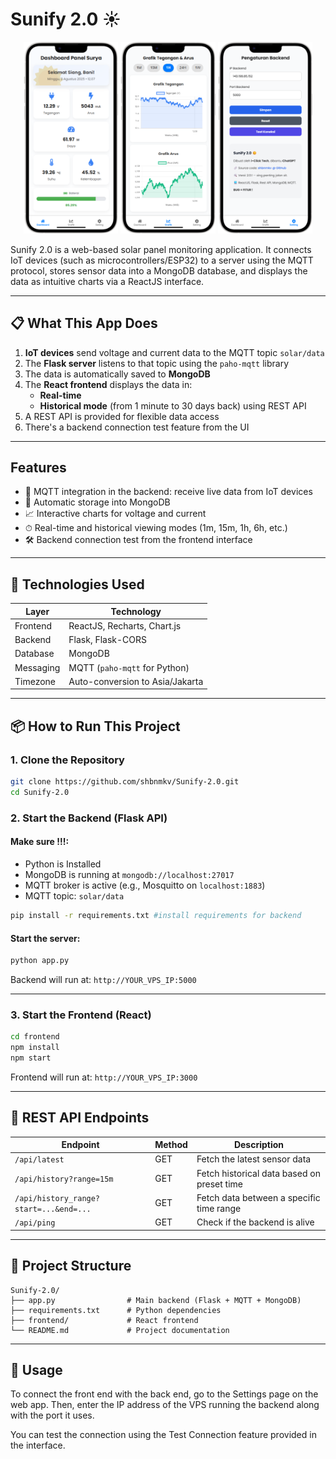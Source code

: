 # Sunify 2.0 ☀️
<p align="center">
  <img src="screenshots/dashboard.png" alt="Tampilan Dashboard Utama" width="30%">
  <img src="screenshots/grafikpage.png" alt="Tampilan Halaman Grafik" width="30%">
  <img src="screenshots/setting.png" alt="Tampilan Halaman Pengaturan" width="30%">
</p>

Sunify 2.0 is a web-based solar panel monitoring application. It connects IoT devices (such as microcontrollers/ESP32) to a server using the MQTT protocol, stores sensor data into a MongoDB database, and displays the data as intuitive charts via a ReactJS interface.

---

## 📋 What This App Does

1. **IoT devices** send voltage and current data to the MQTT topic `solar/data`
2. The **Flask server** listens to that topic using the `paho-mqtt` library
3. The data is automatically saved to **MongoDB**
4. The **React frontend** displays the data in:
   - **Real-time**
   - **Historical mode** (from 1 minute to 30 days back) using REST API
5. A REST API is provided for flexible data access
6. There's a backend connection test feature from the UI

---




## Features

- 📡 MQTT integration in the backend: receive live data from IoT devices
- 🧠 Automatic storage into MongoDB
- 📈 Interactive charts for voltage and current
- ⏱ Real-time and historical viewing modes (1m, 15m, 1h, 6h, etc.)
- 🛠 Backend connection test from the frontend interface

---

## 🧰 Technologies Used

| Layer      | Technology                        |
|------------|-----------------------------------|
| Frontend   | ReactJS, Recharts, Chart.js       |
| Backend    | Flask, Flask-CORS                 |
| Database   | MongoDB                           |
| Messaging  | MQTT (`paho-mqtt` for Python)     |
| Timezone   | Auto-conversion to Asia/Jakarta   |

---

## 📦 How to Run This Project

### 1. Clone the Repository

```bash
git clone https://github.com/shbnmkv/Sunify-2.0.git
cd Sunify-2.0
```

### 2. Start the Backend (Flask API) 
#### Make sure !!!:
- Python is Installed
- MongoDB is running at `mongodb://localhost:27017`
- MQTT broker is active (e.g., Mosquitto on `localhost:1883`)
- MQTT topic: `solar/data`

```bash
pip install -r requirements.txt #install requirements for backend

```


#### Start the server:
```bash
python app.py
```

Backend will run at: `http://YOUR_VPS_IP:5000`

---

### 3. Start the Frontend (React)

```bash
cd frontend
npm install
npm start
```

Frontend will run at: `http://YOUR_VPS_IP:3000`

---

## 🔌 REST API Endpoints

| Endpoint                                | Method | Description                                 |
|-----------------------------------------|--------|---------------------------------------------|
| `/api/latest`                           | GET    | Fetch the latest sensor data                |
| `/api/history?range=15m`                | GET    | Fetch historical data based on preset time  |
| `/api/history_range?start=...&end=...`  | GET    | Fetch data between a specific time range    |
| `/api/ping`                             | GET    | Check if the backend is alive               |

---

## 📂 Project Structure

```
Sunify-2.0/
├── app.py                # Main backend (Flask + MQTT + MongoDB)
├── requirements.txt      # Python dependencies
├── frontend/             # React frontend
└── README.md             # Project documentation

```

---


##  🔧 Usage
To connect the front end with the back end, go to the Settings page on the web app.
Then, enter the IP address of the VPS running the backend along with the port it uses.

You can test the connection using the Test Connection feature provided in the interface.